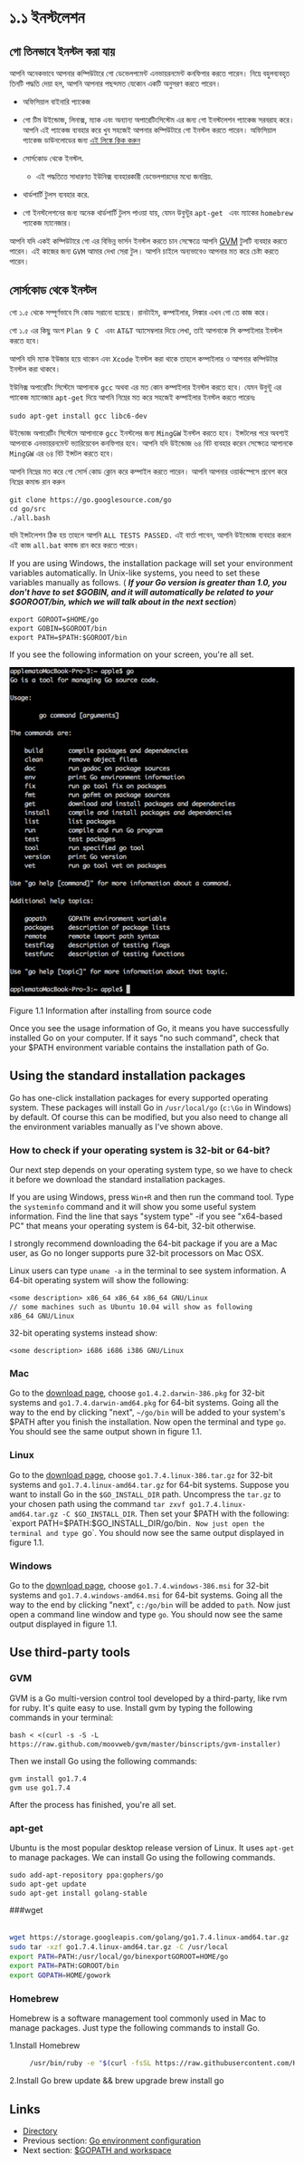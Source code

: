  # ১.১ ইনস্টলেশন

## গো তিনভাবে ইনস্টল করা যায়

আপনি অনেকভাবে আপনার কম্পিউটারে গো ডেভেলপমেন্ট এনভায়রনমেন্ট কনফিগার করতে পারেন। নিম্নে বহুলব্যবহৃত তিনটি পদ্ধতি দেয়া হল, আপনি আপনার পছন্দমত যেকোন একটি অনুসরণ করতে পারেন।


-  অফিসিয়াল বাইনারি প্যাকেজ
- গো টিম উইন্ডোজ, লিনাক্স, ম্যাক এবং অন্যান্য  অপারেটিংসিস্টেম এর জন্য গো ইনস্টলেশন প্যাকেজ সরবরাহ করে। আপনি এই প্যাকেজ ব্যবহার করে খুব সহজেই আপনার কম্পিউটারে গো ইনস্টল করতে পারেন। অফিসিয়াল প্যাকেজ ডাউনলোডের জন্য [এই লিঙ্কে ক্লিক করুন](https://golang.org/dl/)

- সোর্সকোড থেকে ইনস্টল.
    -  এই পদ্ধতিতে সাধারণত ইউনিক্স ব্যবহারকারী ডেভেলপারদের মধ্যে জনপ্রিয়.
- থার্ডপার্টি টুলস ব্যবহার করে.
- গো ইনস্টলেশনের জন্য অনেক থার্ডপার্টি টুলস পাওয়া যায়, যেমন উবুন্টুর `apt-get ` এবং ম্যাকের `homebrew` প্যাকেজ ম্যানেজার।


আপনি যদি একই কম্পিউটারে গো এর বিভিন্ন ভার্সন ইনস্টল করতে চান সেক্ষেত্রে আপনি [GVM](https://github.com/moovweb/gvm)  টুলটি ব্যবহার  করতে পারেন। এই কাজের জন্য `GVM` আমার দেখা সেরা টুল। আপনি চাইলে অন্যভাবেও আপনার  মত করে চেষ্টা করতে পারেন।

## সোর্সকোড থেকে ইনস্টল
গো ১.৫ থেকে সম্পূর্ণভাবে সি কোড সরানো হয়েছে। রানটাইম, কম্পাইলার, লিঙ্কার এখন গো তে কাজ করে।


গো ১.৫ এর কিছু অংশ `Plan 9 C ` এবং `AT&T`  অ্যাসেম্বলার দিয়ে লেখা, তাই আপনাকে সি কম্পাইলার ইনস্টল করতে হবে।

আপনি যদি ম্যাক ইউজার হয়ে থাকেন এবং `Xcode` ইনস্টল করা থাকে তাহলে কম্পাইলার ও আপনার কম্পিউটার ইনস্টল করা থাকবে।

ইউনিক্স অপারেটিং সিস্টেমে আপানকে `gcc` অথবা এর মত কোন কম্পাইলার ইনস্টল করতে হবে। যেমন উবুন্টু এর প্যাকেজ ম্যানেজার `apt-get` দিয়ে আপনি নিম্নের মত করে সহজেই কম্পাইলার ইনস্টল করতে পারেনঃ

 `sudo apt-get install gcc libc6-dev`

উইন্ডোজ অপারেটিং সিস্টেমে আপানাকে `gcc` ইনস্টলের জন্য `MingGW` ইনস্টল করতে হবে। ইন্সটলের পরে অবশ্যই আপনাকে এনভায়রনমেন্ট ভ্যারিয়েবেল কনফিগার হবে। আপনি যদি উইন্ডোজ ৬৪ বিট ব্যবহার করেন সেক্ষেত্রে আপানকে `MingGW` এর ৬৪ বিট ইন্সটল করতে হবে।

আপনি নিম্নের মত করে গো সোর্স কোড ক্লোন করে কম্পাইল করতে পারেন। আপনি আপনার ওয়ার্কস্পেসে প্রবেশ করে নিম্নের কমান্ড রান করুন

	git clone https://go.googlesource.com/go
	cd go/src
	./all.bash

যদি ইন্সটলেশন ঠিক হয় তাহলে আপনি `ALL TESTS PASSED.` এই বার্তা পাবেন, আপনি উইন্ডোজ ব্যবহার করলে এই কাজ `all.bat` কমান্ড রান করে করতে পারেন।

If you are using Windows, the installation package will set your environment variables automatically. In Unix-like systems, you need to set these variables manually as follows. ( ***If your Go version is greater than 1.0, you don't have to set $GOBIN, and it will automatically be related to your $GOROOT/bin, which we will talk about in the next section***)

    export GOROOT=$HOME/go
    export GOBIN=$GOROOT/bin
    export PATH=$PATH:$GOROOT/bin

If you see the following information on your screen, you're all set.

![](images/1.1.mac.png?raw=true)

Figure 1.1 Information after installing from source code

Once you see the usage information of Go, it means you have successfully installed Go on your computer. If it says "no such command", check that your $PATH environment variable contains the installation path of Go.

## Using the standard installation packages

Go has one-click installation packages for every supported operating system. These packages will install Go in `/usr/local/go` (`c:\Go` in Windows) by default. Of course this can be modified, but you also need to change all the environment variables manually as I've shown above.

### How to check if your operating system is 32-bit or 64-bit?

Our next step depends on your operating system type, so we have to check it before we download the standard installation packages.

If you are using Windows, press `Win+R` and then run the command tool. Type the `systeminfo` command and it will show you some useful system information. Find the line that says "system type" -if you see "x64-based PC" that means your operating system is 64-bit, 32-bit otherwise.

I strongly recommend downloading the 64-bit package if you are a Mac user, as Go no longer supports pure 32-bit processors on Mac OSX.

Linux users can type `uname -a` in the terminal to see system information.
A 64-bit operating system will show the following:

    <some description> x86_64 x86_64 x86_64 GNU/Linux
    // some machines such as Ubuntu 10.04 will show as following
    x86_64 GNU/Linux

32-bit operating systems instead show:

    <some description> i686 i686 i386 GNU/Linux

### Mac

Go to the [download page](https://golang.org/dl/), choose `go1.4.2.darwin-386.pkg` for 32-bit systems and `go1.7.4.darwin-amd64.pkg` for 64-bit systems. Going all the way to the end by clicking "next", `~/go/bin` will be added to your system's $PATH after you finish the installation. Now open the terminal and type `go`. You should see the same output shown in figure 1.1.

### Linux

Go to the [download page](https://golang.org/dl/), choose `go1.7.4.linux-386.tar.gz` for 32-bit systems and `go1.7.4.linux-amd64.tar.gz` for 64-bit systems. Suppose you want to install Go in the `$GO_INSTALL_DIR` path. Uncompress the `tar.gz` to your chosen path using the command `tar zxvf go1.7.4.linux-amd64.tar.gz -C $GO_INSTALL_DIR`. Then set your $PATH with the following: `export PATH=$PATH:$GO_INSTALL_DIR/go/bin`. Now just open the terminal and type `go`. You should now see the same output displayed in figure 1.1.

### Windows

Go to the [download page](https://golang.org/dl/), choose `go1.7.4.windows-386.msi` for 32-bit systems and `go1.7.4.windows-amd64.msi` for 64-bit systems. Going all the way to the end by clicking "next", `c:/go/bin` will be added to `path`. Now just open a command line window and type `go`. You should now see the same output displayed in figure 1.1.

## Use third-party tools

### GVM

GVM is a Go multi-version control tool developed by a third-party, like rvm for ruby. It's quite easy to use. Install gvm by typing the following commands in your terminal:

    bash < <(curl -s -S -L https://raw.github.com/moovweb/gvm/master/binscripts/gvm-installer)

Then we install Go using the following commands:

    gvm install go1.7.4
    gvm use go1.7.4

After the process has finished, you're all set.

### apt-get

Ubuntu is the most popular desktop release version of Linux. It uses `apt-get` to manage packages. We can install Go using the following commands.

    sudo add-apt-repository ppa:gophers/go
    sudo apt-get update
    sudo apt-get install golang-stable

###wget
```sh

wget https://storage.googleapis.com/golang/go1.7.4.linux-amd64.tar.gz
sudo tar -xzf go1.7.4.linux-amd64.tar.gz -C /usr/local
export PATH=PATH:/usr/local/go/binexportGOROOT=HOME/go
export PATH=PATH:GOROOT/bin
export GOPATH=HOME/gowork
```    

### Homebrew

Homebrew is a software management tool commonly used in Mac to manage packages. Just type the following commands to install Go.

1.Install Homebrew

```sh
     /usr/bin/ruby -e "$(curl -fsSL https://raw.githubusercontent.com/Homebrew/install/master/install)"
```

2.Install Go
    brew update && brew upgrade
    brew install go

## Links

- [Directory](preface.md)
- Previous section: [Go environment configuration](01.0.md)
- Next section: [$GOPATH and workspace](01.2.md)
